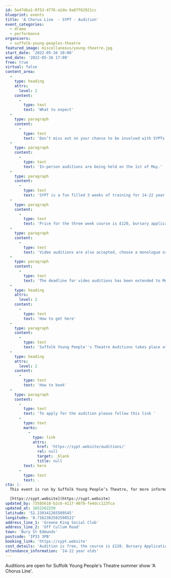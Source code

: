 ```yaml
---
id: 5e47dba1-0f53-4776-a1de-9a87f62921cc
blueprint: events
title: 'A Chorus Line  - SYPT - Audition'
event_categories:
  - drama
  - performance
organisers:
  - suffolk-young-peoples-theatre
featured_image: miscellaneous/young-theatre.jpg
start_date: '2022-05-16 10:00'
end_date: '2022-05-16 17:00'
free: true
virtual: false
content_area:
  -
    type: heading
    attrs:
      level: 2
    content:
      -
        type: text
        text: 'What to expect'
  -
    type: paragraph
    content:
      -
        type: text
        text: 'Don’t miss out on your chance to be involved with SYPTs 42nd production- A Chorus Line. '
  -
    type: paragraph
    content:
      -
        type: text
        text: 'In-person auditions are being held on the 1st of May.'
  -
    type: paragraph
    content:
      -
        type: text
        text: 'SYPT is a fun filled 3 weeks of training for 14-22 year olds. With two weeks of rehearsals and one week of tech and shows, this summer school is very full on and takes dedication for all involved, however the fun had along the way and the lessons learned (team work, time management, self-confidence, the list goes on) are more valuable than could be imagined.'
  -
    type: paragraph
    content:
      -
        type: text
        text: 'Price for the three week course is £120, bursary applications are available.'
  -
    type: paragraph
    content:
      -
        type: text
        text: 'Video auditions are also accepted, choose a monologue or song from the audition pack, and perform the dance from the video provided. Details of who to send video applications to will be provided after applying.  '
  -
    type: paragraph
    content:
      -
        type: text
        text: 'The deadline for video auditions has been extended to Monday the 16th of May.'
  -
    type: heading
    attrs:
      level: 2
    content:
      -
        type: text
        text: 'How to get here'
  -
    type: paragraph
    content:
      -
        type: text
        text: 'Suffolk Young People''s Theatre Auditions takes place at Green King Social Club in Bury St Edmunds, P33 3PB.'
  -
    type: heading
    attrs:
      level: 2
    content:
      -
        type: text
        text: 'How to book'
  -
    type: paragraph
    content:
      -
        type: text
        text: 'To apply for the audition please follow this link '
      -
        type: text
        marks:
          -
            type: link
            attrs:
              href: 'https://sypt.website/auditions/'
              rel: null
              target: _blank
              title: null
        text: here
      -
        type: text
        text: .
cta: |-
  This event is run by Suffolk Young People’s Theatre, for more information please get in touch via:

  [https://sypt.website](https://sypt.website)
updated_by: 73585618-b2c6-4117-9078-fe4dcc123fca
updated_at: 1652262259
latitude: '52.239341265589545'
longitude: '0.7162382582598522'
address_line_1: 'Greene King Social Club'
address_line_2: 'Off Cullum Road'
town: 'Bury St Edmunds'
postcode: 'IP33 3PB'
booking_link: 'https://sypt.website'
cost_details: 'Audition is free, the course is £120. Bursary Applications available'
attendance_information: '14-22 year olds'
---
```

Auditions are open for Suffolk Young People's Theatre summer show 'A Chorus Line'.